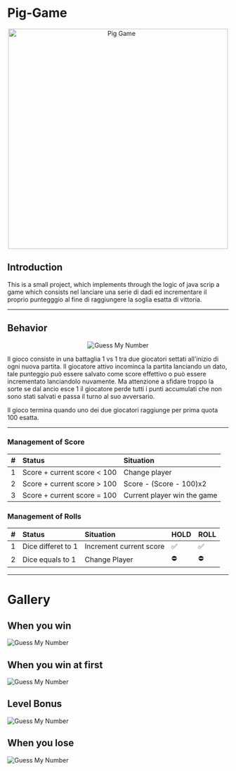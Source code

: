 # Pig-Game
<p align= "center"><img src = "https://i.imgur.com/2l01PKT.jpg" alt="Pig Game" height = "500px" width = "500px"></p>

## Introduction

This is a small project, which implements through the logic of java scrip a game which consists nel lanciare una serie di dadi ed incrementare il proprio puntegggio al fine di raggiungere la soglia esatta di vittoria.

---

## Behavior

<p align= "center"><img src ="https://i.ibb.co/48mndj7/start.png" alt="Guess My Number" ></p>

Il gioco consiste in una battaglia 1 vs 1 tra due giocatori settati all'inizio di ogni nuova partita. Il giocatore attivo incominca la partita lanciando un dato, tale punteggio può essere salvato come score effettivo o può essere incrementato lanciandolo nuvamente. Ma attenzione a sfidare troppo la sorte se dal ancio esce 1 il giocatore perde tutti i punti accumulati che non sono stati salvati e passa il turno al suo avversario.


Il gioco termina quando uno dei due giocatori raggiunge per prima quota 100 esatta.

---

### Management of Score

|#   | Status                      | Situation                       |
|:-- | :-------------------------- | :------------------------------ |
| 1  | Score + current score < 100 | Change player                   |
| 2  | Score + current score > 100 | Score - (Score - 100)x2         |
| 3  | Score + current score = 100 | Current player win the game     |


### Management of Rolls

|#   | Status                      | Situation                       | HOLD | ROLL |
|:-- | :-------------------------- | :------------------------------ | :--- | :--- |
| 1  | Dice differet to 1          | Increment current score         |  ✅  |  ✅  |
| 2  | Dice equals to 1            | Change Player                   |  ⛔️  |  ⛔️  |
             
---

# Gallery

## When you win

<img src="https://i.ibb.co/cLn93mk/win1.png" alt="Guess My Number" >

## When you win at first

<img src="https://i.ibb.co/PD9SJyq/win.png" alt="Guess My Number" >

## Level Bonus

<img src="https://i.ibb.co/kxq15Ms/bonus.png" alt="Guess My Number" >

## When you lose

<img src="https://i.ibb.co/LN6fw7C/lost.png" alt="Guess My Number" >





